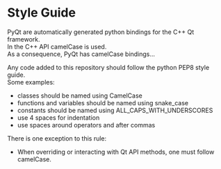 # Style Guide

PyQt are automatically generated python bindings for the C++ Qt framework.  
In the C++ API camelCase is used.  
As a consequence, PyQt has camelCase bindings...

Any code added to this repository should follow the python PEP8 style guide.  
Some examples:

- classes should be named using CamelCase
- functions and variables should be named using snake_case
- constants should be named using ALL_CAPS_WITH_UNDERSCORES
- use 4 spaces for indentation
- use spaces around operators and after commas

There is one exception to this rule:

- When overriding or interacting with Qt API methods, one must follow camelCase.
